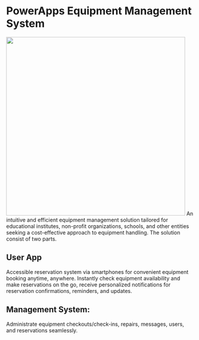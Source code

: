 # PowerApps Equipment Management System
<img src="EquipmentBookingUserApp.gif" width="480">
An intuitive and efficient equipment management solution tailored for educational institutes, non-profit organizations, schools, and other entities seeking a cost-effective approach to equipment handling. The solution consist of two parts.

## User App
Accessible reservation system via smartphones for convenient equipment booking anytime, anywhere.
Instantly check equipment availability and make reservations on the go, receive personalized notifications for reservation confirmations, reminders, and updates.

## Management System:
Administrate equipment checkouts/check-ins, repairs, messages, users, and reservations seamlessly.
